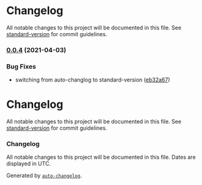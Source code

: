 # Changelog

All notable changes to this project will be documented in this file. See [standard-version](https://github.com/conventional-changelog/standard-version) for commit guidelines.

### [0.0.4](https://github.com/jdnierth/radio-plays/compare/v0.0.3...v0.0.4) (2021-04-03)


### Bug Fixes

* switching from auto-changlog to standard-version ([eb32a67](https://github.com/jdnierth/radio-plays/commits/eb32a6789c95e6dad61924affa8dea5ff50c394f))

# Changelog

All notable changes to this project will be documented in this file. See [standard-version](https://github.com/conventional-changelog/standard-version) for commit guidelines.

### Changelog

All notable changes to this project will be documented in this file. Dates are displayed in UTC.

Generated by [`auto-changelog`](https://github.com/CookPete/auto-changelog).
